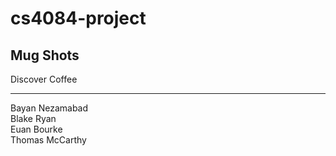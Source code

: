 # cs4084-project
## Mug Shots
Discover Coffee

---

Bayan Nezamabad \
Blake Ryan \
Euan Bourke \
Thomas McCarthy
